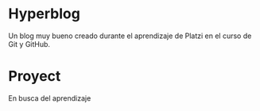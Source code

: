 # Hyperblog
Un blog muy bueno creado durante el aprendizaje de Platzi en el curso de Git y GitHub.

# Proyect
En busca del aprendizaje
